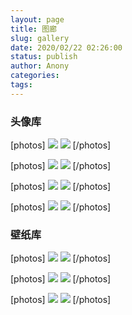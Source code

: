 ```yaml
---
layout: page
title: 图廊
slug: gallery
date: 2020/02/22 02:26:00
status: publish
author: Anony
categories: 
tags: 
---
```


### 头像库
[photos] 
![](https://i.loli.net/2020/02/23/hFMYcUqLf6vrjHl.jpg)
![](https://i.loli.net/2020/02/23/7tPwS9lhAnrdCUo.jpg)
[/photos] 

[photos] 
![](https://i.loli.net/2020/02/23/M3glkQAspXvd5Rh.jpg)
![](https://i.loli.net/2020/02/23/Ydwq2C5b7VJu6an.jpg)
[/photos] 

[photos] 
![](https://i.loli.net/2020/02/23/YBN5tPojUT2xfMa.jpg)
![](https://i.loli.net/2020/02/23/azfSKu9lD63YGdA.jpg)
[/photos] 

[photos] 
![](https://i.loli.net/2020/02/23/Eshp7SR8GjQBiNg.jpg)
![](https://i.loli.net/2020/02/23/BdeRjXTbQLYqv9z.jpg)
[/photos] 

### 壁纸库
[photos] 
![](https://i.loli.net/2020/02/22/kyCtDoTVhMxOIZw.jpg)
![](https://i.loli.net/2020/02/22/P75mgt4op3QuKzF.jpg)
[/photos] 

[photos] 
![](https://i.loli.net/2020/02/22/FxYgWmCdcwQ6bfP.jpg)
![](https://i.loli.net/2020/02/22/dMvs8DbamieRFU6.png)
[/photos] 

[photos]
![](https://i.loli.net/2020/02/22/zJZQeRmHToFfnlk.png)
![](https://i.loli.net/2020/02/22/DlMNgLdwWrHm4Uf.jpg)
[/photos] 